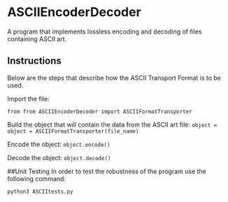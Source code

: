 # ASCIIEncoderDecoder

A program that implements lossless encoding and decoding of files containing ASCII art.

## Instructions

Below are the steps that describe how the ASCII Transport Format is to be used.

Import the file:

`from from ASCIIEncoderDecoder import ASCIIFormatTransporter`

Build the object that will contain the data from the ASCII art file:
`object = object = ASCIIFormatTransporter(file_name)`

Encode the object:
`object.encode()`

Decode the object:
`object.decode()`

##Unit Testing
In order to test the robustness of the program use the following command:

`python3 ASCIItests.py`


